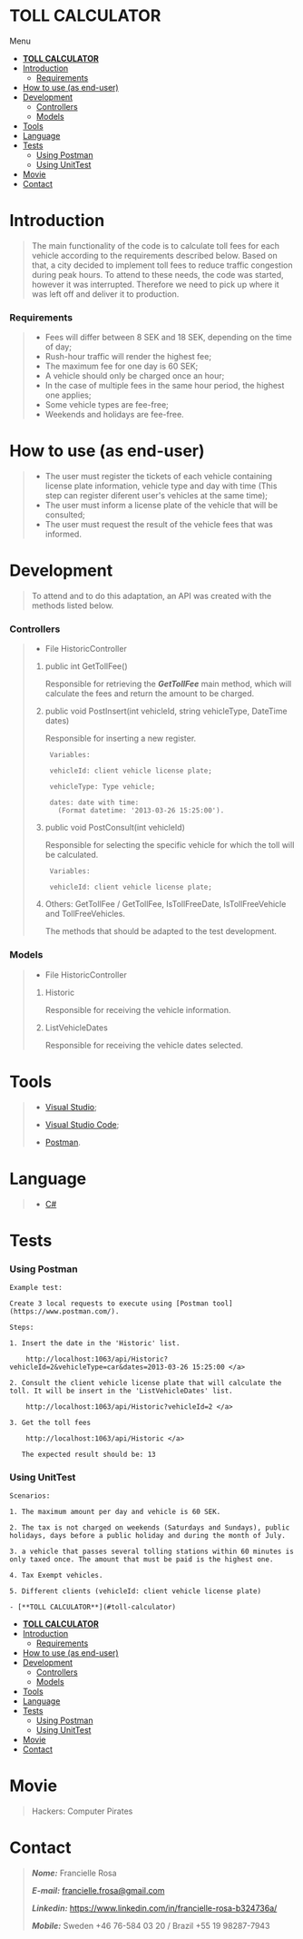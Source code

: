 
 
# **TOLL CALCULATOR** 

Menu
- [**TOLL CALCULATOR**](#toll-calculator)
- [Introduction](#introduction)
    - [Requirements](#requirements)
- [How to use (as end-user)](#how-to-use-as-end-user)
- [Development](#development)
    - [Controllers](#controllers)
    - [Models](#models)
- [Tools](#tools)
- [Language](#language)
- [Tests](#tests)
    - [Using Postman](#using-postman)
    - [Using UnitTest](#using-unittest)
- [Movie](#movie)
- [Contact](#contact)

# Introduction  
>The main functionality of the code is to calculate toll fees for each vehicle according to the requirements described below.
>Based on that, a city decided to implement toll fees to reduce traffic congestion during peak hours. To attend to these needs, the code was started, however it was interrupted. Therefore we need to pick up where it was left off and deliver it to production. 

### Requirements 

>* Fees will differ between 8 SEK and 18 SEK, depending on the time of day;
>* Rush-hour traffic will render the highest fee;
>* The maximum fee for one day is 60 SEK;
>* A vehicle should only be charged once an hour;
>* In the case of multiple fees in the same hour period, the highest one applies;
>* Some vehicle types are fee-free;
>* Weekends and holidays are fee-free.

# How to use (as end-user)
>* The user must register the tickets of each vehicle containing license plate information, vehicle type and day with time (This step can register diferent user's vehicles at the same time);
>* The user must inform a license plate of the vehicle that will be consulted;
>* The user must request the result of the vehicle fees that was informed.

# Development 

>To attend and to do this adaptation, an API was created with the methods listed below.

### Controllers 

>* File HistoricController
> 1. public int GetTollFee()
> 
>      Responsible for retrieving the *__GetTollFee__* main method, which will calculate the fees and return the amount to be charged. 
> 
> 2. public void PostInsert(int vehicleId, string vehicleType, DateTime dates)
> 
>     Responsible for inserting a new register. 
> 
>         Variables:
> 
>         vehicleId: client vehicle license plate;
>     
>         vehicleType: Type vehicle;
> 
>         dates: date with time:
>           (Format datetime: '2013-03-26 15:25:00').
> 
> 3. public void PostConsult(int vehicleId)
>    
>    Responsible for selecting the specific vehicle for which the toll will be calculated.
>         
>         Variables:
> 
>         vehicleId: client vehicle license plate;
> 
> 4. Others: GetTollFee / GetTollFee, IsTollFreeDate, IsTollFreeVehicle and TollFreeVehicles.
> 
>    The methods that should be adapted to the test development.
> 
 ### Models

 >* File HistoricController
> 1. Historic
> 
>    Responsible for receiving the vehicle information.
> 
> 2. ListVehicleDates
> 
>     Responsible for receiving the vehicle dates selected.

# Tools

>* [Visual Studio](https://visualstudio.microsoft.com/);
>
>* [Visual Studio Code](https://code.visualstudio.com/); 
>
>* [Postman](https://www.postman.com/).

# Language

>* [C#](https://docs.microsoft.com/en-us/dotnet/csharp/)

# Tests

### Using Postman   
    Example test:

    Create 3 local requests to execute using [Postman tool](https://www.postman.com/).

    Steps: 

    1. Insert the date in the 'Historic' list.
    
        http://localhost:1063/api/Historic?vehicleId=2&vehicleType=car&dates=2013-03-26 15:25:00 </a>

    2. Consult the client vehicle license plate that will calculate the toll. It will be insert in the 'ListVehicleDates' list.
    
        http://localhost:1063/api/Historic?vehicleId=2 </a>
    
    3. Get the toll fees 

        http://localhost:1063/api/Historic </a>

       The expected result should be: 13

### Using UnitTest

    Scenarios:

    1. The maximum amount per day and vehicle is 60 SEK.

    2. The tax is not charged on weekends (Saturdays and Sundays), public holidays, days before a public holiday and during the month of July.

    3. a vehicle that passes several tolling stations within 60 minutes is only taxed once. The amount that must be paid is the highest one.

    4. Tax Exempt vehicles.

    5. Different clients (vehicleId: client vehicle license plate)
   
    - [**TOLL CALCULATOR**](#toll-calculator)
- [**TOLL CALCULATOR**](#toll-calculator)
- [Introduction](#introduction)
    - [Requirements](#requirements)
- [How to use (as end-user)](#how-to-use-as-end-user)
- [Development](#development)
    - [Controllers](#controllers)
    - [Models](#models)
- [Tools](#tools)
- [Language](#language)
- [Tests](#tests)
    - [Using Postman](#using-postman)
    - [Using UnitTest](#using-unittest)
- [Movie](#movie)
- [Contact](#contact)



# Movie

> Hackers: Computer Pirates

# Contact

> *__Nome:__* Francielle Rosa
> 
> *__E-mail:__* francielle.frosa@gmail.com
> 
> *__Linkedin:__* https://www.linkedin.com/in/francielle-rosa-b324736a/
> 
> *__Mobile:__* Sweden  +46 76-584 03 20 / Brazil +55 19 98287-7943
